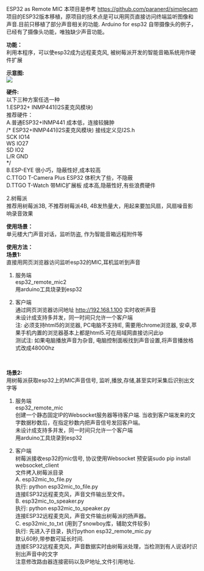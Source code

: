 ESP32 as Remote MIC
本项目是参考 https://github.com/paranerd/simplecam 项目的ESP32版本移植，原项目的技术点是可以用网页直接访问终端监听图像和声音.目前只移植了部分声音相关的功能. Arduino for esp32 自带摄像头的例子，已经有了摄像头功能，唯独缺少声音功能。

<b>功能：</b><br/>
利用本程序，可以使esp32成为远程麦克风, 被树莓派开发的智能音箱系统用作硬件扩展 <br/>
 
<b>示意图:</b><br/>
<img src= 'https://github.com/lixy123/ESP32_Remote_MIC/blob/master/ESP32_MIC.jpg?raw=true' />
<br/>

<b>硬件:</b> <br/>
以下三种方案任选一种<br/>
1.ESP32+ INMP441(I2S麦克风模块)<br/>
   推荐硬件：<br/>
   A.普通ESP32+INMP441 成本低，连接较臃肿<br/>
/* ESP32+INMP441(I2S麦克风模块) 接线定义见I2S.h <br/>
SCK IO14<br/>
WS  IO27<br/>
SD  IO2<br/>
L/R GND<br/>
*/<br/>
   B.ESP-EYE 很小巧，隐蔽性好,成本较高 <br/>
   C.TTGO T-Camera Plus ESP32 体积大了些，不隐蔽<br/>
   D.TTGO T-Watch 带MIC扩展板 成本高,隐蔽性好,有些浪费硬件 <br/>
   
2.树莓派<br/>
   推荐用树莓派3B, 不推荐树莓派4B, 4B发热量大，用起来要加风扇，风扇噪音影响录音效果

<b>使用场景：</b><br/>
   单元楼大门声音对话，监听防盗, 作为智能音箱远程附件等

<b>使用方法：</b><br/>
<b>场景1:</b><br/>
   直接用网页浏览器访问监听esp32的MIC,耳机监听到声音<br/>
1. 服务端<br/>
  esp32_remote_mic2 <br/> 
  用arduino工具烧录到esp32<br/>
  
2. 客户端 <br/>
  通过网页浏览器访问地址 http://192.168.1.100 实时收听声音<br/>
  未设计成支持多并发，同一时间只允许一个客户端<br/>
  注: 必须支持html5的浏览器,  PC电脑不支持IE, 需要用chrome浏览器, 安卓,苹果手机内置的浏览器基本上都是html5.可在局域网直接访问此ip<BR/>
  测试注: 如果电脑播放声音为杂音, 电脑控制面板找到声音设置,将声音播放格式改成48000hz<BR/>
 <br/>
  
<b>场景2:</b><br/>
   用树莓派获取esp32上的MIC声音信号, 监听,播放,存储,甚至实时采集后识别出文字等<br/>
1. 服务端<br/>
  esp32_remote_mic<br/>
  创建一个静态固定IP的Websocket服务器等待客户端. 当收到客户端发来的文字数据秒数后，在指定秒数内把声音信号发回客户端。<br/>
  未设计成支持多并发，同一时间只允许一个客户端<br/>
  用arduino工具烧录到esp32<br/>
 
2. 客户端 <br/>
  树莓派接收esp32的mic信号, 协议使用Websocket
  预安装sudo pip install websocket_client <br/>
  文件拷入树莓派目录 <br/>
  A. esp32mic_to_file.py <br/>
     执行: python esp32mic_to_file.py<br/>
     连接ESP32远程麦克风，声音文件输出至文件。<br/>
  B. esp32mic_to_speaker.py<br/>
     执行: python esp32mic_to_speaker.py<br/>
     连接ESP32远程麦克风，声音文件输出树莓派的扬声器。<br/>
  C. esp32mic_to_txt (用到了snowboy库，辅助文件较多) <br/>
     执行: 先进入子目录，执行python esp32_remote_mic.py <br/>
     默认60秒,带参数可延长时间.  <br/>
     连接ESP32远程麦克风，声音数据实时由树莓派处理，当检测到有人说话时识别出声音中的文字<br/>
  注意修改路由器连接密码以及IP地址,文件引用地址.

